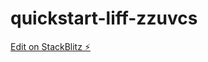 # quickstart-liff-zzuvcs

[Edit on StackBlitz ⚡️](https://stackblitz.com/edit/quickstart-liff-zzuvcs)